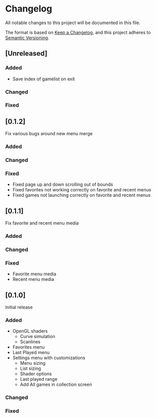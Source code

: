 # Changelog

All notable changes to this project will be documented in this file.

The format is based on [Keep a Changelog](https://keepachangelog.com/en/1.0.0/),
and this project adheres to [Semantic Versioning](https://semver.org/spec/v2.0.0.html).

## [Unreleased]

### Added

- Save index of gamelist on exit

### Changed

### Fixed

## [0.1.2]

Fix various bugs around new menu merge

### Added

### Changed

### Fixed

- Fixed page up and down scrolling out of bounds
- Fixed favorites not working correctly on favorite and recent menus
- Fixed games not launching correctly on favorite and recent menus

## [0.1.1]

Fix favorite and recent menu media

### Added

### Changed

### Fixed

- Favorite menu media
- Recent menu media

## [0.1.0]

Initial release

### Added

- OpenGL shaders
    - Curve simulation
    - Scanlines
- Favorites menu
- Last Played menu
- Settings menu with customizations
    - Menu sizing
    - List sizing
    - Shader options
    - Last played range
    - Add All games in collection screen

### Changed

### Fixed
